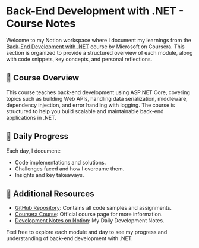 # Back-End Development with .NET - Course Notes

Welcome to my Notion workspace where I document my learnings from the [Back-End Development with .NET](https://www.coursera.org/learn/back-end-development-with-dotnet) course by Microsoft on Coursera. This section is organized to provide a structured overview of each module, along with code snippets, key concepts, and personal reflections.

## 📌 Course Overview

This course teaches back-end development using ASP.NET Core, covering topics such as building Web APIs, handling data serialization, middleware, dependency injection, and error handling with logging. The course is structured to help you build scalable and maintainable back-end applications in .NET.

## 📌 Daily Progress

Each day, I document:

- Code implementations and solutions.
- Challenges faced and how I overcame them.
- Insights and key takeaways.

## 📌 Additional Resources

- [GitHub Repository](https://github.com/AbdMuh/ASP.Net-Microsoft): Contains all code samples and assignments.
- [Coursera Course](https://www.coursera.org/learn/back-end-development-with-dotnet): Official course page for more information.
- [Development Notes on Notion](https://www.notion.so/BACKEND-DEVELOPMENT-NET-26b4fe35df178068a418f4144bb56bb1?source=copy_link): My Daily Development Notes.

Feel free to explore each module and day to see my progress and understanding of back-end development with .NET.
